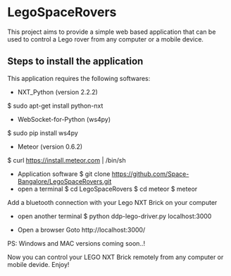 LegoSpaceRovers
===============

This project aims to provide a simple web based application that can be used to control a Lego rover from any computer or a mobile device.

Steps to install the application
--------------------------------

This application requires the following softwares:

- NXT_Python (version 2.2.2)

$ sudo apt-get install python-nxt

- WebSocket-for-Python (ws4py)

$ sudo pip install ws4py

- Meteor (version 0.6.2)

$ curl https://install.meteor.com | /bin/sh

- Application software
$ git clone https://github.com/Space-Bangalore/LegoSpaceRovers.git
- open a terminal
$ cd LegoSpaceRovers
$ cd meteor
$ meteor

Add a bluetooth connection with your Lego NXT Brick on your computer

- open another terminal
$ python ddp-lego-driver.py localhost:3000

- Open a browser
Goto http://localhost:3000/

PS: Windows and MAC versions coming soon..!

Now you can control your LEGO NXT Brick remotely from any computer or mobile devide. 
Enjoy!
